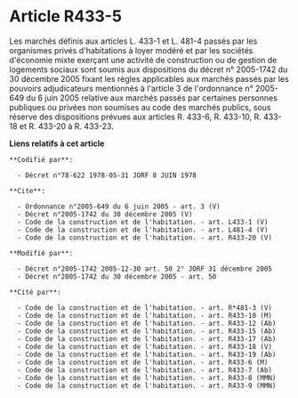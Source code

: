 # Article R433-5

Les marchés définis aux articles L. 433-1 et L. 481-4 passés par les organismes privés d'habitations à loyer modéré et par
les sociétés d'économie mixte exerçant une activité de construction ou de gestion de logements sociaux sont soumis aux
dispositions du décret n° 2005-1742 du 30 décembre 2005 fixant les règles applicables aux marchés passés par les pouvoirs
adjudicateurs mentionnés à l'article 3 de l'ordonnance n° 2005-649 du 6 juin 2005 relative aux marchés passés par certaines
personnes publiques ou privées non soumises au code des marchés publics, sous réserve des dispositions prévues aux articles
R. 433-6, R. 433-10, R. 433-18 et R. 433-20 à R. 433-23.

**Liens relatifs à cet article**

	**Codifié par**:

	  - Décret n°78-622 1978-05-31 JORF 8 JUIN 1978

	**Cite**:

	  - Ordonnance n°2005-649 du 6 juin 2005 - art. 3 (V)
	  - Décret n°2005-1742 du 30 décembre 2005 (V)
	  - Code de la construction et de l'habitation. - art. L433-1 (V)
	  - Code de la construction et de l'habitation. - art. L481-4 (V)
	  - Code de la construction et de l'habitation. - art. R433-20 (V)

	**Modifié par**:

	  - Décret n°2005-1742 2005-12-30 art. 50 2° JORF 31 décembre 2005
	  - Décret n°2005-1742 du 30 décembre 2005 - art. 50

	**Cité par**:

	  - Code de la construction et de l'habitation. - art. R*481-3 (V)
	  - Code de la construction et de l'habitation. - art. R433-10 (M)
	  - Code de la construction et de l'habitation. - art. R433-12 (Ab)
	  - Code de la construction et de l'habitation. - art. R433-15 (Ab)
	  - Code de la construction et de l'habitation. - art. R433-17 (Ab)
	  - Code de la construction et de l'habitation. - art. R433-18 (V)
	  - Code de la construction et de l'habitation. - art. R433-19 (Ab)
	  - Code de la construction et de l'habitation. - art. R433-6 (M)
	  - Code de la construction et de l'habitation. - art. R433-7 (Ab)
	  - Code de la construction et de l'habitation. - art. R433-8 (MMN)
	  - Code de la construction et de l'habitation. - art. R433-9 (MMN)

